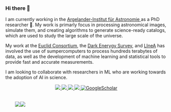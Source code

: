 ### Hi there 👋

I am currently working in the [Argelander-Institut für Astronomie ](https://astro.uni-bonn.de/en/institute) as a PhD researcher 🔭.
My work is primarly focus in processing astronomical images, simulate them, and creating algorithms to generate science-ready catalogs, which are used to study the large scale of the universe. 

My work at the [Euclid Consortium](https://www.euclid-ec.org/), the [Dark Enerygy Survey](https://www.darkenergysurvey.org/), and [LIneA](https://linea.org.br/) has involved the use of sumpercomputers to process hundreds terabytes of data, as well as the development of machine learning and statistical tools to provide fast and accurate measurements.

I am looking to collaborate with researchers in ML who are working towards the adoption of AI in science. 


<p align="center">
<a href="https://gkos.tech">
    <img src="https://img.shields.io/badge/Website-gkos.tech-red?style=flat-square">
</a>  
<a href="https://gkos.tech/Resume.pdf">
    <img src="https://img.shields.io/badge/PDF-CV-red?style=flat-square&logo=adobe">
</a>  
<a href="https://www.linkedin.com/in/andres-navarro-alsina">
    <img src="https://img.shields.io/badge/-Linkedin-blue?style=flat-square&logo=linkedin">
</a>
<a href="mailto:a.navarro.alsina@gmail.com">
    <img src="https://img.shields.io/badge/-Email-red?style=flat-square&logo=gmail&logoColor=white">
</a>
<a href='https://scholar.google.com/citations?user=HyzKl44AAAAJ&hl=en' target="_blank">
    <img alt='GoogleScholar' src='https://img.shields.io/badge/Scholar-100000?style=flat&logo=GoogleScholar&logoColor=white&&color=0181FF'>
</a>
<br/> 
 
 <!--   
<div align="center">
  <img src="https://github-readme-stats-git-masterrstaa-rickstaa.vercel.app/api?username=andalenavals&show_icons=true&theme=dark&hide_border=true&count_private=true"> 
</div>
-->

<div style="display:flex;margin:10px;padding:20px"> 
  <img align="center" src="https://github-readme-stats-git-masterrstaa-rickstaa.vercel.app/api?username=andalenavals&show_icons=true&theme=dark&hide_border=true&count_private=true"> 
  <img align="center" src="https://github-readme-stats.vercel.app/api/top-langs/?username=andalenavals&count_private=true&theme=tokyonight&layout=compact" />
</div>


  <!--    
<a href="https://github.com/andalenavals">
    <img src="https://github-readme-stats.vercel.app/api?username=andalenavals&show_icons=true&count_private=true&show_icons=true&hide_border=true&hide_title=true&card_width=300px&hide_rank=true&bg_color=00000000&theme=dracula">
</a> 
<a href="https://github.com/andalenavals">
    <img src="https://github-stats-alpha.vercel.app/api?username=andalenavals&cc=22272e&tc=37BCF6&ic=fff&bc=0000&card_width=5=1000px&show_icons=false">
</a>-->



</p>
